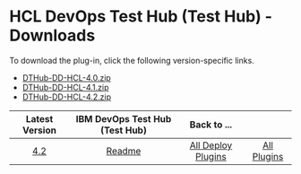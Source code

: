 # HCL DevOps Test Hub (Test Hub) - Downloads

To download the plug-in, click the following version-specific links.
- [DTHub-DD-HCL-4.0.zip](https://raw.githubusercontent.com/UrbanCode/IBM-UCD-PLUGINS/main/files/HCLDevOpsTestHub/DTHub-DD-HCL-4.0.zip)
- [DTHub-DD-HCL-4.1.zip](https://raw.githubusercontent.com/UrbanCode/IBM-UCD-PLUGINS/main/files/HCLDevOpsTestHub/DTHub-DD-HCL-4.1.zip)
- [DTHub-DD-HCL-4.2.zip](https://raw.githubusercontent.com/UrbanCode/IBM-UCD-PLUGINS/main/files/HCLDevOpsTestHub/DTHub-DD-HCL-4.2.zip)

|Latest Version|IBM DevOps Test Hub (Test Hub)|Back to ...||
| :---: | :---: | :---: | :---: |
|[4.2](https://raw.githubusercontent.com/UrbanCode/IBM-UCD-PLUGINS/main/files/HCLDevOpsTestHub/DTHub-DD-HCL-4.2.zip)|[Readme](README.md)|[All Deploy Plugins](../README.md)|[All Plugins](../../index.md)|
